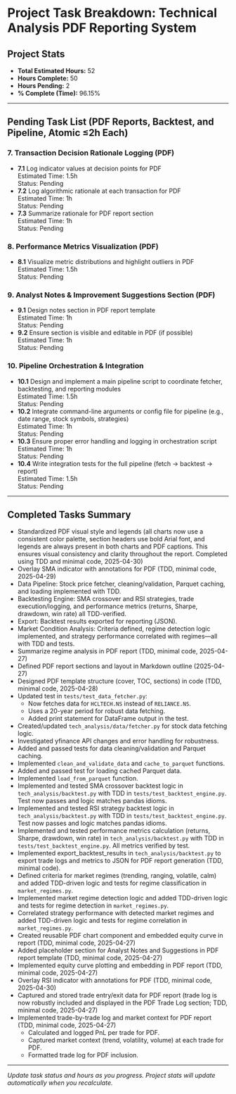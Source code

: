 # Project Task Breakdown: Technical Analysis PDF Reporting System

## Project Stats
- **Total Estimated Hours:** 52
- **Hours Complete:** 50
- **Hours Pending:** 2
- **% Complete (Time):** 96.15%

---

## Pending Task List (PDF Reports, Backtest, and Pipeline, Atomic ≤2h Each)


### 7. Transaction Decision Rationale Logging (PDF)
- **7.1** Log indicator values at decision points for PDF  
  Estimated Time: 1.5h  
  Status: Pending
- **7.2** Log algorithmic rationale at each transaction for PDF  
  Estimated Time: 1h  
  Status: Pending
- **7.3** Summarize rationale for PDF report section  
  Estimated Time: 1h  
  Status: Pending

### 8. Performance Metrics Visualization (PDF)
- **8.1** Visualize metric distributions and highlight outliers in PDF  
  Estimated Time: 1.5h  
  Status: Pending

### 9. Analyst Notes & Improvement Suggestions Section (PDF)
- **9.1** Design notes section in PDF report template  
  Estimated Time: 1h  
  Status: Pending
- **9.2** Ensure section is visible and editable in PDF (if possible)  
  Estimated Time: 1h  
  Status: Pending

### 10. Pipeline Orchestration & Integration
- **10.1** Design and implement a main pipeline script to coordinate fetcher, backtesting, and reporting modules  
  Estimated Time: 1.5h  
  Status: Pending
- **10.2** Integrate command-line arguments or config file for pipeline (e.g., date range, stock symbols, strategies)  
  Estimated Time: 1h  
  Status: Pending
- **10.3** Ensure proper error handling and logging in orchestration script  
  Estimated Time: 1h  
  Status: Pending
- **10.4** Write integration tests for the full pipeline (fetch → backtest → report)  
  Estimated Time: 1.5h  
  Status: Pending

---

## Completed Tasks Summary

- Standardized PDF visual style and legends (all charts now use a consistent color palette, section headers use bold Arial font, and legends are always present in both charts and PDF captions. This ensures visual consistency and clarity throughout the report. Completed using TDD and minimal code, 2025-04-30)
- Overlay SMA indicator with annotations for PDF (TDD, minimal code, 2025-04-29)
- Data Pipeline: Stock price fetcher, cleaning/validation, Parquet caching, and loading implemented with TDD.
- Backtesting Engine: SMA crossover and RSI strategies, trade execution/logging, and performance metrics (returns, Sharpe, drawdown, win rate) all TDD-verified.
- Export: Backtest results exported for reporting (JSON).
- Market Condition Analysis: Criteria defined, regime detection logic implemented, and strategy performance correlated with regimes—all with TDD and tests.
- Summarize regime analysis in PDF report (TDD, minimal code, 2025-04-27)
- Defined PDF report sections and layout in Markdown outline (2025-04-27)
- Designed PDF template structure (cover, TOC, sections) in code (TDD, minimal code, 2025-04-28)
- Updated test in `tests/test_data_fetcher.py`:
  - Now fetches data for `HCLTECH.NS` instead of `RELIANCE.NS`.
  - Uses a 20-year period for robust data fetching.
  - Added print statement for DataFrame output in the test.
- Created/updated `tech_analysis/data/fetcher.py` for stock data fetching logic.
- Investigated yfinance API changes and error handling for robustness.
- Added and passed tests for data cleaning/validation and Parquet caching.
- Implemented `clean_and_validate_data` and `cache_to_parquet` functions.
- Added and passed test for loading cached Parquet data.
- Implemented `load_from_parquet` function.
- Implemented and tested SMA crossover backtest logic in `tech_analysis/backtest.py` with TDD in `tests/test_backtest_engine.py`. Test now passes and logic matches pandas idioms.
- Implemented and tested RSI strategy backtest logic in `tech_analysis/backtest.py` with TDD in `tests/test_backtest_engine.py`. Test now passes and logic matches pandas idioms.
- Implemented and tested performance metrics calculation (returns, Sharpe, drawdown, win rate) in `tech_analysis/backtest.py` with TDD in `tests/test_backtest_engine.py`. All metrics verified by test.
- Implemented export_backtest_results in `tech_analysis/backtest.py` to export trade logs and metrics to JSON for PDF report generation (TDD, minimal code).
- Defined criteria for market regimes (trending, ranging, volatile, calm) and added TDD-driven logic and tests for regime classification in `market_regimes.py`.
- Implemented market regime detection logic and added TDD-driven logic and tests for regime detection in `market_regimes.py`.
- Correlated strategy performance with detected market regimes and added TDD-driven logic and tests for regime correlation in `market_regimes.py`.
- Created reusable PDF chart component and embedded equity curve in report (TDD, minimal code, 2025-04-27)
- Added placeholder section for Analyst Notes and Suggestions in PDF report template (TDD, minimal code, 2025-04-27)
- Implemented equity curve plotting and embedding in PDF report (TDD, minimal code, 2025-04-27)
- Overlay RSI indicator with annotations for PDF (TDD, minimal code, 2025-04-30)
- Captured and stored trade entry/exit data for PDF report (trade log is now robustly included and displayed in the PDF Trade Log section; TDD, minimal code, 2025-04-27)
- Implemented trade-by-trade log and market context for PDF report (TDD, minimal code, 2025-04-27)
  - Calculated and logged PnL per trade for PDF.
  - Captured market context (trend, volatility, volume) at each trade for PDF.
  - Formatted trade log for PDF inclusion.

---

_Update task status and hours as you progress. Project stats will update automatically when you recalculate._
